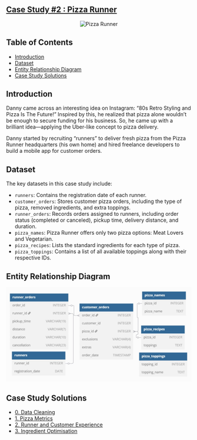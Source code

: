 ## [Case Study #2 : Pizza Runner](https://8weeksqlchallenge.com/case-study-2/)

<p align="center">
<img src="https://8weeksqlchallenge.com/images/case-study-designs/2.png" alt="Pizza Runner" width="450" height="450">
</p>

## Table of Contents
-  [Introduction](#introduction)
-  [Dataset](#datasets)
-  [Entity Relationship Diagram](#entity-relationship-diagram)
-  [Case Study Solutions](#case-study-solutions)

## Introduction
Danny came across an interesting idea on Instagram: “80s Retro Styling and Pizza Is The Future!” Inspired by this, he realized that pizza alone wouldn’t be enough to secure funding for his business. So, he came up with a brilliant idea—applying the Uber-like concept to pizza delivery.

Danny started by recruiting “runners” to deliver fresh pizza from the Pizza Runner headquarters (his own home) and hired freelance developers to build a mobile app for customer orders.

## Dataset
The key datasets in this case study include:
- `runners`: Contains the registration date of each runner.
- `customer_orders`: Stores customer pizza orders, including the type of pizza, removed ingredients, and extra toppings.
- `runner_orders`: Records orders assigned to runners, including order status (completed or canceled), pickup time, delivery distance, and duration.
- `pizza_names`: Pizza Runner offers only two pizza options: Meat Lovers and Vegetarian.
- `pizza_recipes`: Lists the standard ingredients for each type of pizza.
- `pizza_toppings`: Contains a list of all available toppings along with their respective IDs.

## Entity Relationship Diagram
![Image](https://github.com/bertafrn/Portfolio/blob/main/Case%20Studies%208%20Week%20SQL%20Challenge/assets/ERD%20Pizza%20Runnerr.jpg?raw=true)

## Case Study Solutions
- [0. Data Cleaning](Data-Cleaning.md)
- [1. Pizza Metrics](1.%20Pizza-Metrics.md)
- [2. Runner and Customer Experience](2.%20Runner-and-Customer-Experience.md)
- [3. Ingredient Optimisation](3.%20Ingredient-Optimisation.md)


